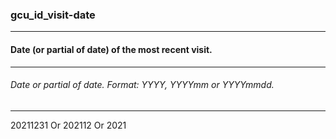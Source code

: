 ### gcu_id_visit-date



------
#### Date (or partial of date) of the most recent visit.



------
###### Date or partial of date. Format: YYYY, YYYYmm or YYYYmmdd.



------
20211231 Or 202112 Or 2021